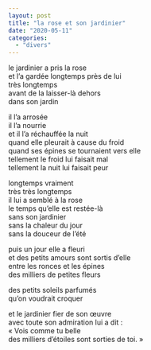 ```yaml
---
layout: post
title: "la rose et son jardinier"
date: "2020-05-11"
categories:
  - "divers"
---
```


le jardinier a pris la rose  
et l’a gardée longtemps près de lui  
très longtemps  
avant de la laisser-là dehors  
dans son jardin

il l’a arrosée  
il l’a nourrie  
et il l’a réchauffée la nuit  
quand elle pleurait à cause du froid  
quand ses épines se tournaient vers elle  
tellement le froid lui faisait mal  
tellement la nuit lui faisait peur

longtemps vraiment  
très très longtemps  
il lui a semblé à la rose  
le temps qu’elle est restée-là  
sans son jardinier  
sans la chaleur du jour  
sans la douceur de l’été

puis un jour elle a fleuri  
et des petits amours sont sortis d’elle  
entre les ronces et les épines  
des milliers de petites fleurs

des petits soleils parfumés  
qu’on voudrait croquer

et le jardinier fier de son œuvre  
avec toute son admiration lui a dit :  
« Vois comme tu belle  
des milliers d’étoiles sont sorties de toi. »
